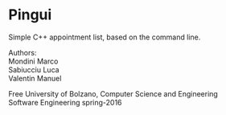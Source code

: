 # Pingui

Simple C++ appointment list, based on the command line.

Authors: <br />
Mondini Marco <br />
Sabiucciu Luca <br /> 
Valentin Manuel <br />

Free University of Bolzano, Computer Science and Engineering <br />
Software Engineering spring-2016